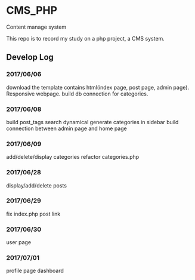 # CMS_PHP
Content manage system

This repo is to record my study on a php project, a CMS system.

## Develop Log

### 2017/06/06

download the template contains html(index page, post page, admin page). Responsive webpage.
build db connection for categories.

### 2017/06/08

build post_tags search
dynamical generate categories in sidebar
build connection between admin page and home page

### 2017/06/09

add/delete/display categories
refactor categories.php


### 2017/06/28
display/add/delete posts


### 2017/06/29
fix index.php post link


### 2017/06/30
user page


### 2017/07/01
profile page
dashboard
